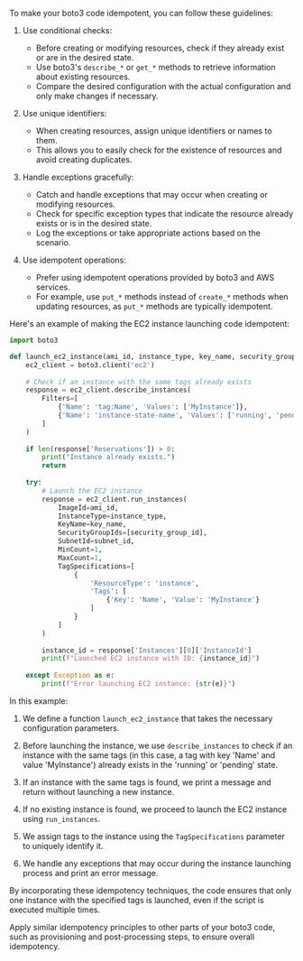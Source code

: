 To make your boto3 code idempotent, you can follow these guidelines:

1. Use conditional checks:
   - Before creating or modifying resources, check if they already exist or are in the desired state.
   - Use boto3's `describe_*` or `get_*` methods to retrieve information about existing resources.
   - Compare the desired configuration with the actual configuration and only make changes if necessary.

2. Use unique identifiers:
   - When creating resources, assign unique identifiers or names to them.
   - This allows you to easily check for the existence of resources and avoid creating duplicates.

3. Handle exceptions gracefully:
   - Catch and handle exceptions that may occur when creating or modifying resources.
   - Check for specific exception types that indicate the resource already exists or is in the desired state.
   - Log the exceptions or take appropriate actions based on the scenario.

4. Use idempotent operations:
   - Prefer using idempotent operations provided by boto3 and AWS services.
   - For example, use `put_*` methods instead of `create_*` methods when updating resources, as `put_*` methods are typically idempotent.

Here's an example of making the EC2 instance launching code idempotent:

```python
import boto3

def launch_ec2_instance(ami_id, instance_type, key_name, security_group_id, subnet_id):
    ec2_client = boto3.client('ec2')
    
    # Check if an instance with the same tags already exists
    response = ec2_client.describe_instances(
        Filters=[
            {'Name': 'tag:Name', 'Values': ['MyInstance']},
            {'Name': 'instance-state-name', 'Values': ['running', 'pending']}
        ]
    )
    
    if len(response['Reservations']) > 0:
        print("Instance already exists.")
        return
    
    try:
        # Launch the EC2 instance
        response = ec2_client.run_instances(
            ImageId=ami_id,
            InstanceType=instance_type,
            KeyName=key_name,
            SecurityGroupIds=[security_group_id],
            SubnetId=subnet_id,
            MinCount=1,
            MaxCount=1,
            TagSpecifications=[
                {
                    'ResourceType': 'instance',
                    'Tags': [
                        {'Key': 'Name', 'Value': 'MyInstance'}
                    ]
                }
            ]
        )
        
        instance_id = response['Instances'][0]['InstanceId']
        print(f"Launched EC2 instance with ID: {instance_id}")
        
    except Exception as e:
        print(f"Error launching EC2 instance: {str(e)}")
```

In this example:

1. We define a function `launch_ec2_instance` that takes the necessary configuration parameters.

2. Before launching the instance, we use `describe_instances` to check if an instance with the same tags (in this case, a tag with key 'Name' and value 'MyInstance') already exists in the 'running' or 'pending' state.

3. If an instance with the same tags is found, we print a message and return without launching a new instance.

4. If no existing instance is found, we proceed to launch the EC2 instance using `run_instances`.

5. We assign tags to the instance using the `TagSpecifications` parameter to uniquely identify it.

6. We handle any exceptions that may occur during the instance launching process and print an error message.

By incorporating these idempotency techniques, the code ensures that only one instance with the specified tags is launched, even if the script is executed multiple times.

Apply similar idempotency principles to other parts of your boto3 code, such as provisioning and post-processing steps, to ensure overall idempotency.
